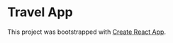 # Travel App

This project was bootstrapped with [Create React App](https://github.com/facebookincubator/create-react-app).
